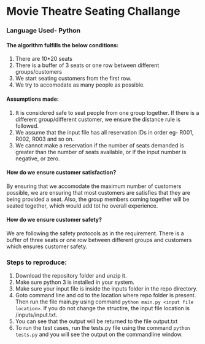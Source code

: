 # Movie Theatre Seating Challange

### Language Used- Python

#### The algorithm fulfills the below conditions:
1. There are 10*20 seats
2. There is a buffer of 3 seats or one row between different groups/customers
3. We start seating customers from the first row.
4. We try to accomodate as many people as possible.


#### Assumptions made:
1. It is considered safe to seat people from one group together. If there is a different group/different customer, we ensure the distance rule is followed.
2. We assume that the input file has all reservation IDs in order eg- R001, R002, R003 and so on.
3. We cannot make a reservation if the number of seats demanded is greater than the number of seats available, or if the input number is negative, or zero.

#### How do we ensure customer satisfaction?
By ensuring that we accomodate the maximum number of customers possible, we are ensuring that most customers are satisfies that they are being provided a seat. Also, the group members coming together will be seated together, which would add tot he overall experience.

#### How do we ensure customer safety?
We are following the safety protocols as in the requirement. There is a buffer of three seats or one row between different groups and customers which ensures customer safety.

### Steps to reproduce:
1. Download the repository folder and unzip it.
2. Make sure python 3 is installed in your system.
3. Make sure your input file is inside the inputs folder in the repo directory.
4. Goto command line and cd to the location where repo folder is present. Then run the file main.py using command ``` python main.py <input file location> ```. If you do not change the structire, the input file location is /inputs/input.txt.
5. You can see that the output will be returned to the file output.txt
6. To run the test cases, run the tests.py file using the command ``` python tests.py ``` and you will see the output on the commandline window.

